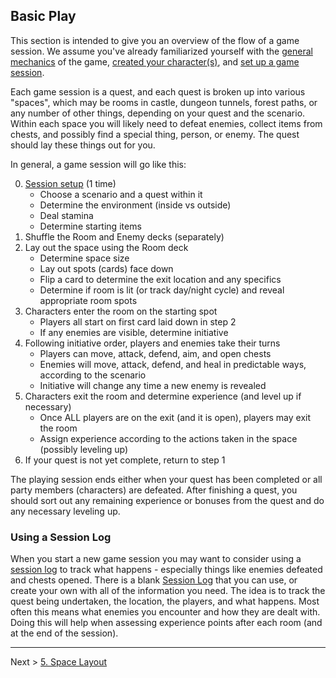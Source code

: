 ## Basic Play

This section is intended to give you an overview of the flow of a game session. We assume you've already familiarized yourself with the [general mechanics](01_general_mechanics.md) of the game, [created your character(s)](03_creating_a_character.md), and [set up a game session](02_setting_up_a_session.md).

Each game session is a quest, and each quest is broken up into various "spaces", which may be rooms in castle, dungeon tunnels, forest paths, or any number of other things, depending on your quest and the scenario. Within each space you will likely need to defeat enemies, collect items from chests, and possibly find a special thing, person, or enemy. The quest should lay these things out for you.

In general, a game session will go like this:

0. [Session setup](02_setting_up_a_session.md) (1 time)
    - Choose a scenario and a quest within it
    - Determine the environment (inside vs outside)
    - Deal stamina
    - Determine starting items
1. Shuffle the Room and Enemy decks (separately)
2. Lay out the space using the Room deck
    - Determine space size
    - Lay out spots (cards) face down
    - Flip a card to determine the exit location and any specifics
    - Determine if room is lit (or track day/night cycle) and reveal appropriate room spots
3. Characters enter the room on the starting spot
    - Players all start on first card laid down in step 2
    - If any enemies are visible, determine initiative
5. Following initiative order, players and enemies take their turns
    - Players can move, attack, defend, aim, and open chests
    - Enemies will move, attack, defend, and heal in predictable ways, according to the scenario
    - Initiative will change any time a new enemy is revealed
6. Characters exit the room and determine experience (and level up if necessary)
    - Once ALL players are on the exit (and it is open), players may exit the room
    - Assign experience according to the actions taken in the space (possibly leveling up)
7. If your quest is not yet complete, return to step 1

The playing session ends either when your quest has been completed or all party members (characters) are defeated. After finishing a quest, you should sort out any remaining experience or bonuses from the quest and do any necessary leveling up.

### Using a Session Log

When you start a new game session you may want to consider using a [session log](guides/P52-session-log.pdf) to track what happens - especially things like enemies defeated and chests opened. There is a blank [Session Log](guides/P52-session-log.pdf) that you can use, or create your own with all of the information you need. The idea is to track the quest being undertaken, the location, the players, and what happens. Most often this means what enemies you encounter and how they are dealt with. Doing this will help when assessing experience points after each room (and at the end of the session).

---

Next > [5. Space Layout](05_space_layout.md)
